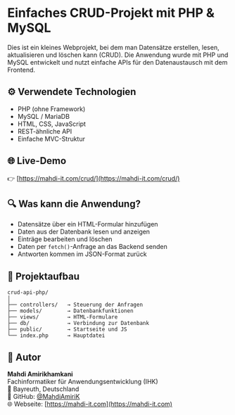 # Einfaches CRUD-Projekt mit PHP & MySQL

Dies ist ein kleines Webprojekt, bei dem man Datensätze erstellen, lesen, aktualisieren und löschen kann (CRUD). Die Anwendung wurde mit PHP und MySQL entwickelt und nutzt einfache APIs für den Datenaustausch mit dem Frontend.

## ⚙️ Verwendete Technologien

- PHP (ohne Framework)
- MySQL / MariaDB
- HTML, CSS, JavaScript
- REST-ähnliche API
- Einfache MVC-Struktur

## 🌐 Live-Demo

👉 [https://mahdi-it.com/crud/](https://mahdi-it.com/crud/)

## 🔍 Was kann die Anwendung?

- Datensätze über ein HTML-Formular hinzufügen
- Daten aus der Datenbank lesen und anzeigen
- Einträge bearbeiten und löschen
- Daten per `fetch()`-Anfrage an das Backend senden
- Antworten kommen im JSON-Format zurück

## 🧱 Projektaufbau

```
crud-api-php/
│
├── controllers/   → Steuerung der Anfragen
├── models/        → Datenbankfunktionen
├── views/         → HTML-Formulare
├── db/            → Verbindung zur Datenbank
├── public/        → Startseite und JS
└── index.php      → Hauptdatei
```

## 👤 Autor

**Mahdi Amirikhamkani**  
Fachinformatiker für Anwendungsentwicklung (IHK)  
📍 Bayreuth, Deutschland  
🔗 GitHub: [@MahdiAmiriK](https://github.com/MahdiAmiriK)  
🌐 Webseite: [https://mahdi-it.com](https://mahdi-it.com)
